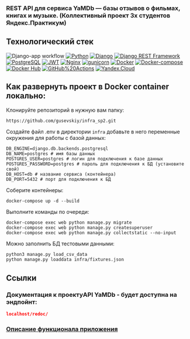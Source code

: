 ### REST API для сервиса YaMDb — базы отзывов о фильмах, книгах и музыке. (Коллективный проект 3х студентов Яндекс.Практикум)

## Технологический стек
![Django-app workflow](https://github.com/needred/yamdb_final/actions/workflows/yamdb_workflow.yml/badge.svg)
[![Python](https://img.shields.io/badge/-Python-464646?style=flat&logo=Python&logoColor=56C0C0&color=008080)](https://www.python.org/)
[![Django](https://img.shields.io/badge/-Django-464646?style=flat&logo=Django&logoColor=56C0C0&color=008080)](https://www.djangoproject.com/)
[![Django REST Framework](https://img.shields.io/badge/-Django%20REST%20Framework-464646?style=flat&logo=Django%20REST%20Framework&logoColor=56C0C0&color=008080)](https://www.django-rest-framework.org/)
[![PostgreSQL](https://img.shields.io/badge/-PostgreSQL-464646?style=flat&logo=PostgreSQL&logoColor=56C0C0&color=008080)](https://www.postgresql.org/)
[![JWT](https://img.shields.io/badge/-JWT-464646?style=flat&color=008080)](https://jwt.io/)
[![Nginx](https://img.shields.io/badge/-NGINX-464646?style=flat&logo=NGINX&logoColor=56C0C0&color=008080)](https://nginx.org/ru/)
[![gunicorn](https://img.shields.io/badge/-gunicorn-464646?style=flat&logo=gunicorn&logoColor=56C0C0&color=008080)](https://gunicorn.org/)
[![Docker](https://img.shields.io/badge/-Docker-464646?style=flat&logo=Docker&logoColor=56C0C0&color=008080)](https://www.docker.com/)
[![Docker-compose](https://img.shields.io/badge/-Docker%20compose-464646?style=flat&logo=Docker&logoColor=56C0C0&color=008080)](https://www.docker.com/)
[![Docker Hub](https://img.shields.io/badge/-Docker%20Hub-464646?style=flat&logo=Docker&logoColor=56C0C0&color=008080)](https://www.docker.com/products/docker-hub)
[![GitHub%20Actions](https://img.shields.io/badge/-GitHub%20Actions-464646?style=flat&logo=GitHub%20actions&logoColor=56C0C0&color=008080)](https://github.com/features/actions)
[![Yandex.Cloud](https://img.shields.io/badge/-Yandex.Cloud-464646?style=flat&logo=Yandex.Cloud&logoColor=56C0C0&color=008080)](https://cloud.yandex.ru/)


## Как развернуть проект в Docker container локально:

Клонируйте репозиторий в нужную вам папку:
```
https://github.com/gusevskiy/infra_sp2.git
```
Создайте файл .env в директории `infra` добавьте в него переменные окружения для работы с базой данных:
```
DB_ENGINE=django.db.backends.postgresql
DB_NAME=postgres # имя базы данных
POSTGRES_USER=postgres # логин для подключения к базе данных
POSTGRES_PASSWORD=postgres # пароль для подключения к БД (установите свой)
DB_HOST=db # название сервиса (контейнера)
DB_PORT=5432 # порт для подключения к БД
```

Соберите контейнеры:
```
docker-compose up -d --build
```
Выполните команды по очереди:
```
docker-compose exec web python manage.py migrate
docker-compose exec web python manage.py createsuperuser
docker-compose exec web python manage.py collectstatic --no-input 
```
Можно заполнить БД тестовыми данными:
```bash
python3 manage.py load_csv_data
python manage.py loaddata infra/fixtures.json
```


## Ссылки
### Документация к проектуAPI YaMDb - будет доступна на эндпойнт:
```json
localhost/redoc/
```

### [Описание функционала приложения](https://github.com/gusevskiy/api_yamdb)
